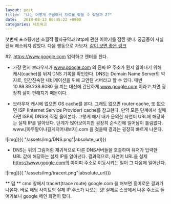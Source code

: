 ```yaml
---
layout: post
title:  "나는 어떻게 구글에서 자료를 찾을 수 있을까-2?"
date:   2018-08-13 00:45:22 +0900
categories: 네트워크
---
```

첫번째 포스팅에선 초월적 활자규약과 http에 관한 이야기를 잠깐 했다. 
궁금증이 사실 전혀 해소되지 않았다. 다음 행동으로 가보자. [같이 보면 좋은 링크](https://webhostinggeeks.com/guides/dns/
)

#2. https://www.google.com 입력하고 엔터를 친다. 
- 가장 먼저 브라우저가 www.google.com 의 진짜 IP 주소가 뭔지 알아내기 위해 캐시(cache)를 뒤져 DNS 기록을 확인한다. DNS는 Domain Name Server의 약자로, 인간친숙한 내비게이션을 위해 고안된 서버라고 할 수 있다. 매번 10.89.39.238:8080 을 치는 대신에 간단하게 www.google.com 이라고 치면 굉장히 삶이 편해지기 때문이다. 

- 브라우저 캐시에 없으면 OS cache를 본다. 그래도 없으면 router cache, 또 없으면 ISP (Internet Service Provider) cache를 참고한다. 만약 모든 단계에서 실패하면 ISP의 DNS에 직접 물어본다. 그렇게 해서 내가 문의한 자연어 URL에 해당하는 실제 IP를 알아낸다. 단계가 많아보이지만 굉장히 순식간에 일어남이 틀림없다. www.[아무말이나길게지어내보자].com 을 쳤을때 결과는 굉장히 빠르게 나온다. 

 ![img]({{ "/assets/img/DNS.png"|absolute_url}})

- DNS는 위의 그림처럼 재귀적으로 다른 DNS서버들을 호출하며 유저가 입력한 URL 값에 해당하는 실제 IP를 알아낸다. 결과적으로, 자연어 URL을 실제 https://www.google.com의 아이피 주소로 이동시키는 일이 그 다음에 일어난다. 

 ![img]({{ "/assets/img/tracert.png"|absolute_url}})

 ** 덤 **
cmd 창에서 tracert(trace route) google.com 을 쳐보면 흥미로운 결과가 나온다. 바로 해당 사이트의 실제 IP 주소가 나오는 것! 실제로 스샷에서 나온 주소로 들어가보니 google 메인 화면이 떴다. 





[jekyll-docs]: https://jekyllrb.com/docs/home
[jekyll-gh]:   https://github.com/jekyll/jekyll
[jekyll-talk]: https://talk.jekyllrb.com/
